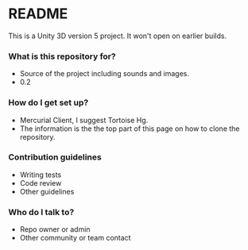 # README #

This is a Unity 3D version 5 project. It won't open on earlier builds.

### What is this repository for? ###

* Source of the project including sounds and images.
* 0.2

### How do I get set up? ###

* Mercurial Client, I suggest Tortoise Hg.
* The information is the the top part of this page on how to clone the repository.

### Contribution guidelines ###

* Writing tests
* Code review
* Other guidelines

### Who do I talk to? ###

* Repo owner or admin
* Other community or team contact